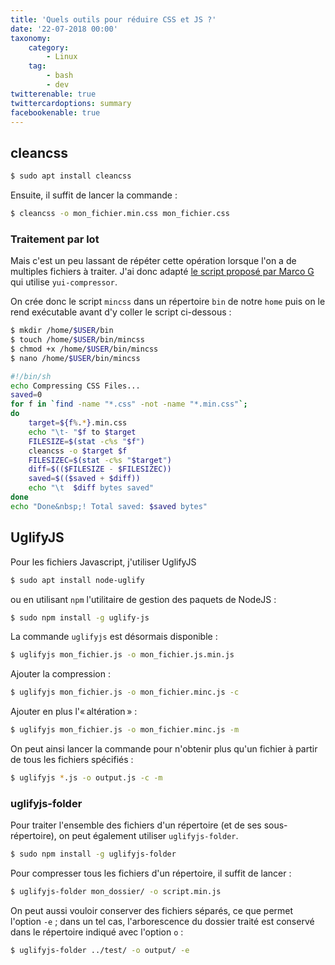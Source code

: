 ```yaml
---
title: 'Quels outils pour réduire CSS et JS ?'
date: '22-07-2018 00:00'
taxonomy:
    category:
        - Linux
    tag:
        - bash
        - dev
twitterenable: true
twittercardoptions: summary
facebookenable: true
---
```


## cleancss

```bash
$ sudo apt install cleancss
```

Ensuite, il suffit de lancer la commande&nbsp;:

```bash
$ cleancss -o mon_fichier.min.css mon_fichier.css
```

### Traitement par lot

Mais c'est un peu lassant de répéter cette opération lorsque l'on a de multiples fichiers à traiter. J'ai donc adapté [le script proposé par Marco G](https://solariz.de/de/minify_all_css_files_in_a_folder.htm) qui utilise `yui-compressor`.

On crée donc le script `mincss` dans un répertoire `bin` de notre `home` puis on le rend exécutable avant d'y coller le script ci-dessous&nbsp;:

```bash
$ mkdir /home/$USER/bin
$ touch /home/$USER/bin/mincss
$ chmod +x /home/$USER/bin/mincss
$ nano /home/$USER/bin/mincss
```

```bash
#!/bin/sh
echo Compressing CSS Files...
saved=0
for f in `find -name "*.css" -not -name "*.min.css"`;
do
    target=${f%.*}.min.css
    echo "\t- "$f to $target
    FILESIZE=$(stat -c%s "$f")
    cleancss -o $target $f
    FILESIZEC=$(stat -c%s "$target")
    diff=$(($FILESIZE - $FILESIZEC))
    saved=$(($saved + $diff))
    echo "\t  $diff bytes saved"
done
echo "Done&nbsp;! Total saved: $saved bytes"
```

## UglifyJS

Pour les fichiers Javascript, j'utiliser UglifyJS

```bash
$ sudo apt install node-uglify
```
ou en utilisant `npm` l'utilitaire de gestion des paquets de NodeJS&nbsp;:

```bash
$ sudo npm install -g uglify-js
```

La commande `uglifyjs` est désormais disponible&nbsp;:

```bash
$ uglifyjs mon_fichier.js -o mon_fichier.js.min.js
```

Ajouter la compression&nbsp;:

```bash
$ uglifyjs mon_fichier.js -o mon_fichier.minc.js -c
```

Ajouter en plus l'«&#8239;altération&#8239;»&nbsp;:

```bash
$ uglifyjs mon_fichier.js -o mon_fichier.minc.js -m
```

On peut ainsi lancer la commande pour n'obtenir plus qu'un fichier à partir de tous les fichiers spécifiés&nbsp;:

```bash
$ uglifyjs *.js -o output.js -c -m
```

### uglifyjs-folder

Pour traiter l'ensemble des fichiers d'un répertoire (et de ses sous-répertoire), on peut également utiliser `uglifyjs-folder`.

```bash
$ sudo npm install -g uglifyjs-folder
```

Pour compresser tous les fichiers d'un répertoire, il suffit de lancer&nbsp;:

```bash
$ uglifyjs-folder mon_dossier/ -o script.min.js
```

On peut aussi vouloir conserver des fichiers séparés, ce que permet l'option `-e`&nbsp;; dans un tel cas, l'arborescence du dossier traité est conservé dans le répertoire indiqué avec l'option `o`&nbsp;:

```bash
$ uglifyjs-folder ../test/ -o output/ -e
```